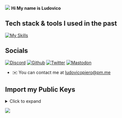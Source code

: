 ![](https://user-images.githubusercontent.com/18350557/176309783-0785949b-9127-417c-8b55-ab5a4333674e.gif)  **Hi My name is Ludovico**

## Tech stack & tools I used in the past 

[![My Skills](https://skillicons.dev/icons?i=go,rust,js,python,typescript,html,css,react,astro,tailwind,sass,nodejs,neovim,emacs,vscode,azure,gcp,heroku,cloudflare,linux&perline=7&theme=dark)](https://skillicons.dev)                    

## Socials

[![Discord](https://skillicons.dev/icons?i=discord&theme=dark)](https://discord.com/users/298043281814585345) 
[![Github](https://skillicons.dev/icons?i=github&theme=dark)](https://github.com/LudovicoPiero) 
[![Twitter](https://skillicons.dev/icons?i=twitter&theme=dark)](https://twitter.com/ludovico1337) 
[![Mastodon](https://skillicons.dev/icons?i=mastodon&theme=dark)](https://social.gnuweeb.org/@vico)

*   ✉️  You can contact me at [ludovicopiero@pm.me](mailto:ludovicopiero@pm.me)

## Import my Public Keys

<details>
  <summary>Click to expand</summary>
  
```bash
$ curl -s https://github.com/ludovicopiero.gpg | gpg --import
```

</details>



![](https://komarev.com/ghpvc/?username=ludovicopiero&color=ff69b4)
